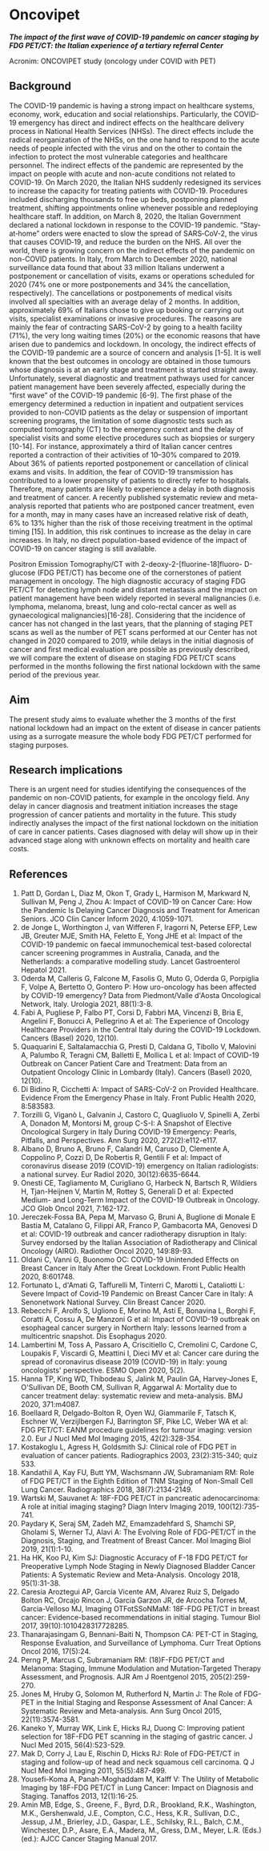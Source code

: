 # Oncovipet

***The impact of the first wave of COVID-19 pandemic on cancer staging by FDG PET/CT: the Italian experience of a tertiary referral Center***

Acronim: ONCOVIPET study (oncology under COVID with PET)

## Background

The COVID-19 pandemic is having a strong impact on healthcare systems, economy, work, education and social relationships. Particularly, the COVID-19 emergency has direct and indirect effects on the healthcare delivery process in National Health Services (NHSs). The direct effects include the radical reorganization of the NHSs, on the one hand to respond to the acute needs of people infected with the virus and on the other to contain the infection to protect the most vulnerable categories and healthcare personnel. The indirect effects of the pandemic are represented by the impact on people with acute and non-acute conditions not related to COVID-19. On March 2020, the Italian NHS suddenly redesigned its services to increase the capacity for treating patients with COVID-19. Procedures included discharging thousands to free up beds, postponing planned treatment, shifting appointments online whenever possible and redeploying healthcare staff. In addition, on March 8, 2020, the Italian Government declared a national lockdown in response to the COVID-19 pandemic.  “Stay‐at‐home” orders were enacted to slow the spread of SARS‐CoV‐2, the virus that causes COVID‐19, and reduce the burden on the NHS. 
All over the world, there is growing concern on the indirect effects of the pandemic on non-COVID patients. In Italy, from March to December 2020, national surveillance data found that about 33 million Italians underwent a postponement or cancellation of visits, exams or operations scheduled for 2020 (74% one or more postponements and 34% the cancellation, respectively). The cancellations or postponements of medical visits involved all specialties with an average delay of 2 months. In addition, approximately 69% of Italians chose to give up booking or carrying out visits, specialist examinations or invasive procedures. The reasons are mainly the fear of contracting SARS-CoV-2 by going to a health facility (71%), the very long waiting times (20%) or the economic reasons that have arisen due to pandemics and lockdown.
In oncology, the indirect effects of the COVID-19 pandemic are a source of concern and analysis [1-5]. It is well known that the best outcomes in oncology are obtained in those tumours whose diagnosis is at an early stage and treatment is started straight away. Unfortunately, several diagnostic and treatment pathways used for cancer patient management have been severely affected, especially during the “first wave” of the COVID-19 pandemic [6-9]. The first phase of the emergency determined a reduction in inpatient and outpatient services provided to non-COVID patients as the delay or suspension of important screening programs, the limitation of some diagnostic tests such as computed tomography (CT) to the emergency context and the delay of specialist visits and some elective procedures such as biopsies or surgery [10-14]. For instance, approximately a third of Italian cancer centres reported a contraction of their activities of 10–30% compared to 2019. About 36% of patients reported postponement or cancellation of clinical exams and visits. In addition, the fear of COVID-19 transmission has contributed to a lower propensity of patients to directly refer to hospitals. Therefore, many patients are likely to experience a delay in both diagnosis and treatment of cancer.
A recently published systematic review and meta-analysis reported that patients who are postponed cancer treatment, even for a month, may in many cases have an increased relative risk of death, 6% to 13% higher than the risk of those receiving treatment in the optimal timing [15]. In addition, this risk continues to increase as the delay in care increases. In Italy, no direct population-based evidence of the impact of COVID-19 on cancer staging is still available.

Positron Emission Tomography/CT with 2-deoxy-2-[fluorine-18]fluoro- D-glucose (FDG PET/CT) has become one of the cornerstones of patient management in oncology. The high diagnostic accuracy of staging FDG PET/CT for detecting lymph node and distant metastasis and the impact on patient management have been widely reported in several malignancies (i.e. lymphoma, melanoma, breast, lung and colo-rectal cancer as well as gynaecological malignancies)[16-28].
Considering that the incidence of cancer has not changed in the last years, that the planning of staging PET scans as well as the number of PET scans performed at our Center has not changed in 2020 compared to 2019, while delays in the initial diagnosis of cancer and first medical evaluation are possible as previously described, we will compare the extent of disease on staging FDG PET/CT scans performed in the months following the first national lockdown with the same period of the previous year.


## Aim

The present study aims to evaluate whether the 3 months of the first national lockdown had an impact on the extent of disease in cancer patients using as a surrogate measure the whole body FDG PET/CT performed for staging purposes. 

## Research implications

There is an urgent need for studies identifying the consequences of the pandemic on non-COVID patients, for example in the oncology field. Any delay in cancer diagnosis and treatment initiation increases the stage progression of cancer patients and mortality in the future. This study indirectly analyses the impact of the first national lockdown on the initiation of care in cancer patients. Cases diagnosed with delay will show up in their advanced stage along with unknown effects on mortality and health care costs.

## References

1.	Patt D, Gordan L, Diaz M, Okon T, Grady L, Harmison M, Markward N, Sullivan M, Peng J, Zhou A: Impact of COVID-19 on Cancer Care: How the Pandemic Is Delaying Cancer Diagnosis and Treatment for American Seniors. JCO Clin Cancer Inform 2020, 4:1059-1071.
2.	de Jonge L, Worthington J, van Wifferen F, Iragorri N, Peterse EFP, Lew JB, Greuter MJE, Smith HA, Feletto E, Yong JHE et al: Impact of the COVID-19 pandemic on faecal immunochemical test-based colorectal cancer screening programmes in Australia, Canada, and the Netherlands: a comparative modelling study. Lancet Gastroenterol Hepatol 2021.
3.	Oderda M, Calleris G, Falcone M, Fasolis G, Muto G, Oderda G, Porpiglia F, Volpe A, Bertetto O, Gontero P: How uro-oncology has been affected by COVID-19 emergency? Data from Piedmont/Valle d'Aosta Oncological Network, Italy. Urologia 2021, 88(1):3-8.
4.	Fabi A, Pugliese P, Falbo PT, Corsi D, Fabbri MA, Vincenzi B, Bria E, Angelini F, Bonucci A, Pellegrino A et al: The Experience of Oncology Healthcare Providers in the Central Italy during the COVID-19 Lockdown. Cancers (Basel) 2020, 12(10).
5.	Quaquarini E, Saltalamacchia G, Presti D, Caldana G, Tibollo V, Malovini A, Palumbo R, Teragni CM, Balletti E, Mollica L et al: Impact of COVID-19 Outbreak on Cancer Patient Care and Treatment: Data from an Outpatient Oncology Clinic in Lombardy (Italy). Cancers (Basel) 2020, 12(10).
6.	Di Bidino R, Cicchetti A: Impact of SARS-CoV-2 on Provided Healthcare. Evidence From the Emergency Phase in Italy. Front Public Health 2020, 8:583583.
7.	Torzilli G, Viganò L, Galvanin J, Castoro C, Quagliuolo V, Spinelli A, Zerbi A, Donadon M, Montorsi M, group C-S-I: A Snapshot of Elective Oncological Surgery in Italy During COVID-19 Emergency: Pearls, Pitfalls, and Perspectives. Ann Surg 2020, 272(2):e112-e117.
8.	Albano D, Bruno A, Bruno F, Calandri M, Caruso D, Clemente A, Coppolino P, Cozzi D, De Robertis R, Gentili F et al: Impact of coronavirus disease 2019 (COVID-19) emergency on Italian radiologists: a national survey. Eur Radiol 2020, 30(12):6635-6644.
9.	Onesti CE, Tagliamento M, Curigliano G, Harbeck N, Bartsch R, Wildiers H, Tjan-Heijnen V, Martin M, Rottey S, Generali D et al: Expected Medium- and Long-Term Impact of the COVID-19 Outbreak in Oncology. JCO Glob Oncol 2021, 7:162-172.
10.	Jereczek-Fossa BA, Pepa M, Marvaso G, Bruni A, Buglione di Monale E Bastia M, Catalano G, Filippi AR, Franco P, Gambacorta MA, Genovesi D et al: COVID-19 outbreak and cancer radiotherapy disruption in Italy: Survey endorsed by the Italian Association of Radiotherapy and Clinical Oncology (AIRO). Radiother Oncol 2020, 149:89-93.
11.	Oldani C, Vanni G, Buonomo OC: COVID-19 Unintended Effects on Breast Cancer in Italy After the Great Lockdown. Front Public Health 2020, 8:601748.
12.	Fortunato L, d'Amati G, Taffurelli M, Tinterri C, Marotti L, Cataliotti L: Severe Impact of Covid-19 Pandemic on Breast Cancer Care in Italy: A Senonetwork National Survey. Clin Breast Cancer 2020.
13.	Rebecchi F, Arolfo S, Ugliono E, Morino M, Asti E, Bonavina L, Borghi F, Coratti A, Cossu A, De Manzoni G et al: Impact of COVID-19 outbreak on esophageal cancer surgery in Northern Italy: lessons learned from a multicentric snapshot. Dis Esophagus 2020.
14.	Lambertini M, Toss A, Passaro A, Criscitiello C, Cremolini C, Cardone C, Loupakis F, Viscardi G, Meattini I, Dieci MV et al: Cancer care during the spread of coronavirus disease 2019 (COVID-19) in Italy: young oncologists' perspective. ESMO Open 2020, 5(2).
15.	Hanna TP, King WD, Thibodeau S, Jalink M, Paulin GA, Harvey-Jones E, O'Sullivan DE, Booth CM, Sullivan R, Aggarwal A: Mortality due to cancer treatment delay: systematic review and meta-analysis. BMJ 2020, 371:m4087.
16.	Boellaard R, Delgado-Bolton R, Oyen WJ, Giammarile F, Tatsch K, Eschner W, Verzijlbergen FJ, Barrington SF, Pike LC, Weber WA et al: FDG PET/CT: EANM procedure guidelines for tumour imaging: version 2.0. Eur J Nucl Med Mol Imaging 2015, 42(2):328-354.
17.	Kostakoglu L, Agress H, Goldsmith SJ: Clinical role of FDG PET in evaluation of cancer patients. Radiographics 2003, 23(2):315-340; quiz 533.
18.	Kandathil A, Kay FU, Butt YM, Wachsmann JW, Subramaniam RM: Role of FDG PET/CT in the Eighth Edition of TNM Staging of Non-Small Cell Lung Cancer. Radiographics 2018, 38(7):2134-2149.
19.	Wartski M, Sauvanet A: 18F-FDG PET/CT in pancreatic adenocarcinoma: A role at initial imaging staging? Diagn Interv Imaging 2019, 100(12):735-741.
20.	Paydary K, Seraj SM, Zadeh MZ, Emamzadehfard S, Shamchi SP, Gholami S, Werner TJ, Alavi A: The Evolving Role of FDG-PET/CT in the Diagnosis, Staging, and Treatment of Breast Cancer. Mol Imaging Biol 2019, 21(1):1-10.
21.	Ha HK, Koo PJ, Kim SJ: Diagnostic Accuracy of F-18 FDG PET/CT for Preoperative Lymph Node Staging in Newly Diagnosed Bladder Cancer Patients: A Systematic Review and Meta-Analysis. Oncology 2018, 95(1):31-38.
22.	Caresia Aroztegui AP, García Vicente AM, Alvarez Ruiz S, Delgado Bolton RC, Orcajo Rincon J, Garcia Garzon JR, de Arcocha Torres M, Garcia-Velloso MJ, Imaging OTFotSSoNMaM: 18F-FDG PET/CT in breast cancer: Evidence-based recommendations in initial staging. Tumour Biol 2017, 39(10):1010428317728285.
23.	Thanarajasingam G, Bennani-Baiti N, Thompson CA: PET-CT in Staging, Response Evaluation, and Surveillance of Lymphoma. Curr Treat Options Oncol 2016, 17(5):24.
24.	Perng P, Marcus C, Subramaniam RM: (18)F-FDG PET/CT and Melanoma: Staging, Immune Modulation and Mutation-Targeted Therapy Assessment, and Prognosis. AJR Am J Roentgenol 2015, 205(2):259-270.
25.	Jones M, Hruby G, Solomon M, Rutherford N, Martin J: The Role of FDG-PET in the Initial Staging and Response Assessment of Anal Cancer: A Systematic Review and Meta-analysis. Ann Surg Oncol 2015, 22(11):3574-3581.
26.	Kaneko Y, Murray WK, Link E, Hicks RJ, Duong C: Improving patient selection for 18F-FDG PET scanning in the staging of gastric cancer. J Nucl Med 2015, 56(4):523-529.
27.	Mak D, Corry J, Lau E, Rischin D, Hicks RJ: Role of FDG-PET/CT in staging and follow-up of head and neck squamous cell carcinoma. Q J Nucl Med Mol Imaging 2011, 55(5):487-499.
28.	Yousefi-Koma A, Panah-Moghaddam M, Kalff V: The Utility of Metabolic Imaging by 18F-FDG PET/CT in Lung Cancer: Impact on Diagnosis and Staging. Tanaffos 2013, 12(1):16-25.
29.	Amin MB, Edge, S., Greene, F., Byrd, D.R., Brookland, R.K., Washington, M.K., Gershenwald, J.E., Compton, C.C., Hess, K.R., Sullivan, D.C., Jessup, J.M., Brierley, J.D., Gaspar, L.E., Schilsky, R.L., Balch, C.M., Winchester, D.P., Asare, E.A., Madera, M., Gress, D.M., Meyer, L.R. (Eds.) (ed.): AJCC Cancer Staging Manual 2017.

